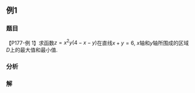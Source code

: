 ## 例1
### 题目
【P177-例 1】求函数$z = x^2 y (4 - x - y)$在直线$x + y = 6$, $x$轴和$y$轴所围成的区域$D$上的最大值和最小值.
### 分析

### 解